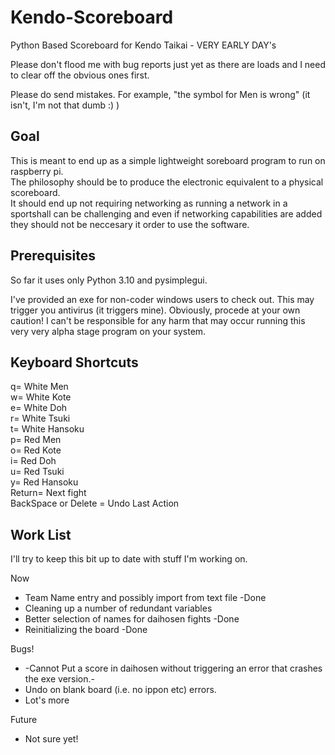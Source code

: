 # Kendo-Scoreboard
Python Based Scoreboard for Kendo Taikai - VERY EARLY DAY's

Please don't flood me with bug reports just yet as there are loads and I need to clear off the obvious ones first.

Please do send mistakes. For example, "the symbol for Men is wrong" (it isn't, I'm not that dumb :) )
## Goal
This is meant to end up as a simple lightweight soreboard program to run on raspberry pi.
\
The philosophy should be to produce the electronic equivalent to a physical scoreboard.
\
It should end up not requiring networking as running a network in a sportshall can be challenging and even if networking capabilities are added they should not be neccesary it order to use the software.
## Prerequisites
So far it uses only Python 3.10 and pysimplegui.

I've provided an exe for non-coder windows users to check out. This may trigger you antivirus (it triggers mine). Obviously, procede at your own caution! I can't be responsible for any harm that may occur running this very very alpha stage program on your system.
## Keyboard Shortcuts
q= White Men
\
w= White Kote
\
e= White Doh
\
r= White Tsuki
\
t= White Hansoku
\
p= Red Men
\
o= Red Kote
\
i= Red Doh
\
u= Red Tsuki
\
y= Red Hansoku
\
Return= Next fight
\
BackSpace or Delete = Undo Last Action
## Work List
I'll try to keep this bit up to date with stuff I'm working on.

Now
* Team Name entry and possibly import from text file -Done
* Cleaning up a number of redundant variables
* Better selection of names for daihosen fights -Done
* Reinitializing the board -Done

Bugs!
* -Cannot Put a score in daihosen without triggering an error that crashes the exe version.-
* Undo on blank board (i.e. no ippon etc) errors.
* Lot's more

Future
* Not sure yet!
